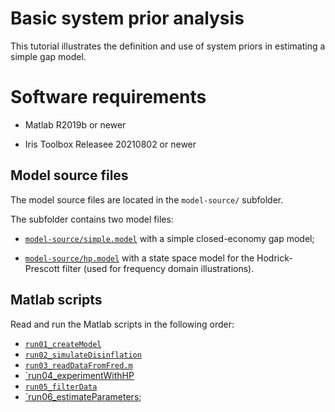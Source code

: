 # Basic system prior analysis

This tutorial illustrates the definition and use of system priors in
estimating a simple gap model.


# Software requirements

* Matlab R2019b or newer

* Iris Toolbox Releasee 20210802 or newer


## Model source files

The model source files are located in the `model-source/` subfolder. 

The subfolder contains two model files:

* [`model-source/simple.model`](`model-source/simple.model) with a simple
  closed-economy gap model;

* [`model-source/hp.model`](model-source/hp.model) with a state space model
  for the Hodrick-Prescott filter (used for frequency domain
  illustrations).


## Matlab scripts

Read and run the Matlab scripts in the following order:

* [`run01_createModel`](run01_createModel.m)
* [`run02_simulateDisinflation`](run02_simulateDisinflation.m)
* [`run03_readDataFromFred.m`](run03_readDataFromFred.m)
* [`run04_experimentWithHP](run04_experimentWithHP.m)
* [`run05_filterData`](run05_filterData.m)
* [`run06_estimateParameters](run06_estimateParameters.m);

